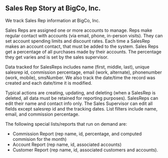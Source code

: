 ## Sales Rep Story at BigCo, Inc.

We track Sales Rep information at BigCo, Inc.

Sales Reps are assigned one or more accounts to manage. Reps make regular contact with accounts (via email, phone, in-person visits). They can set account spending limits and discount rates. Each time a SalesRep makes an account contact, that must be added to the system.  Sales Reps get a percentage of all purchases made by their accounts. The percentage they get varies and is set by the sales supervisor.

Data tracked for SalesReps includes name (first, middle, last), unique salesrep id, commission percentage, email (work, alternate), phonenumber (work, mobile), smsNumber. We also track the date/time the record was created and each date/time it is modified.

Typical actions are creating, updating, and deleting (when a SalesRep is deleted, all data must be retained for reporting purposes). SalesReps can edit their name and contact info only. The Sales Supervisor can edit all fields except salesrep id and the tracking dates. List filters include name, email, and commission percentage.

The following special lists/reports that run on demand are:
 * Commission Report (rep name, id, percentage, and computed commision for the month)
 * Account Report (rep name, id, associated accounts)
 * Customer Report (rep name, id, associated customers and accounts).
   

